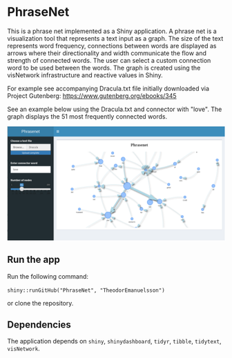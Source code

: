 # PhraseNet

This is a phrase net implemented as a Shiny application. A phrase net is a visualization tool that represents a text input as a graph. The size of the text represents word frequency, connections between words are displayed as arrows where their directionality and width communicate the flow and strength of connected words. The user can select a custom connection word to be used between the words. The graph is created using the visNetwork infrastructure and reactive values in Shiny.

For example see accompanying Dracula.txt file initially downloaded via Project Gutenberg: https://www.gutenberg.org/ebooks/345

See an example below using the Dracula.txt and connector with "love". The graph displays the 51 most frequently connected words.

![This is an image](https://github.com/TheodorEmanuelsson/PhraseNet/blob/main/Phrasenet.png)


## Run the app

Run the following command:

`shiny::runGitHub("PhraseNet", "TheodorEmanuelsson")`

or clone the repository.

## Dependencies

The application depends on `shiny`, `shinydashboard`, `tidyr`, `tibble`, `tidytext`, `visNetwork`.
